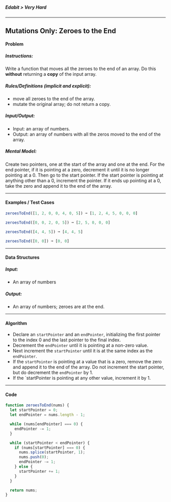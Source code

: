 ##### Edabit > Very Hard

---

## Mutations Only: Zeroes to the End

#### Problem

##### Instructions:

Write a function that moves all the zeroes to the end of an array. Do this **without** returning a **copy** of the input array.

##### Rules/Definitions (implicit and explicit):

* move all zeroes to the end of the array.
* mutate the original array; do not return a copy.

##### Input/Output:

* Input: an array of numbers.
* Output: an array of numbers with all the zeros moved to the end of the array.

##### Mental Model:

Create two pointers, one at the start of the array and one at the end. For the end pointer, if it is pointing at a zero, decrement it until it is no longer pointing at a 0. Then go to the start pointer. If the start pointer is pointing at anything other than a 0, increment the pointer. If it ends up pointing at a 0, take the zero and append it to the end of the array.

----

#### Examples / Test Cases

```javascript
zeroesToEnd([1, 2, 0, 0, 4, 0, 5]) ➞ [1, 2, 4, 5, 0, 0, 0]

zeroesToEnd([0, 0, 2, 0, 5]) ➞ [2, 5, 0, 0, 0]

zeroesToEnd([4, 4, 5]) ➞ [4, 4, 5]

zeroesToEnd([0, 0]) ➞ [0, 0]
```

---

#### Data Structures

##### Input:

* An array of numbers

##### Output:

* An array of numbers; zeroes are at the end.

---

#### Algorithm

* Declare an `startPointer` and an `endPointer`, initializing the first pointer to the index 0 and the last pointer to the final index.
* Decrement the `endPointer` until it is pointing at a non-zero value.
* Next increment the `startPointer` until it is at the same index as the `endPointer`.
* If the `startPointer` is pointing at a value that is a zero, remove the zero and append it to the end of the array. Do not increment the start pointer, but do decrement the `endPointer` by 1.
* If the `startPointer is pointing at any other value, increment it by 1.

---

#### Code

```javascript
function zeroesToEnd(nums) {
  let startPointer = 0;
  let endPointer = nums.length - 1;

  while (nums[endPointer] === 0) {
    endPointer -= 1;
  }

  while (startPointer < endPointer) {
    if (nums[startPointer] === 0) {
      nums.splice(startPointer, 1);
      nums.push(0);
      endPointer -= 1;
    } else {
      startPointer += 1;
    }
  }

  return nums;
}
```

